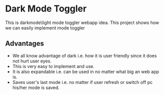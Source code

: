 # Dark Mode Toggler
This is darkmode\light mode toggler webapp idea. This project shows how we can easily implement mode toggler

## Advantages
- We all know advantage of dark i.e. how it is user friendly since it does not hurt user eyes.
- This is very easy to implement and use.
- It is also expandable i.e. can be used in no matter what big an web app is.
- Saves user's last mode i.e. no matter if user refresh or switch off pc his/her mode is saved.
